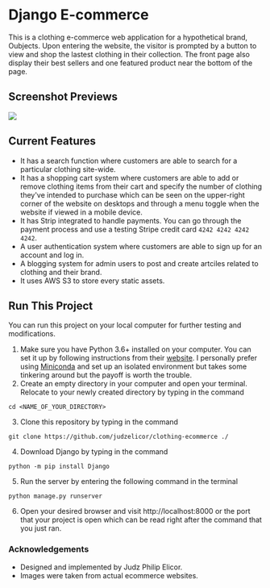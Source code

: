 # Django E-commerce
This is a clothing e-commerce web application for a hypothetical brand, Oubjects. Upon entering the website, the visitor is prompted by a button to 
view and shop the lastest clothing in their collection. The front page also display their best sellers and one featured product near the bottom of the
page.

## Screenshot Previews
<img src="https://gate-of-babylon.s3.ca-central-1.amazonaws.com/oubjects-ecommerce/Screen+Shot+2022-09-28+at+11.29.53+AM.png" />

## Current Features
- It has a search function where customers are able to search for a particular clothing site-wide.
- It has a shopping cart system where customers are able to add or remove clothing items from their cart and specify the number of clothing 
they've intended to purchase which can be seen on the upper-right corner of the website on desktops and through a menu toggle when the website if viewed in a mobile device.
- It has Strip integrated to handle payments. You can go through the payment process and use a testing Stripe credit card `4242 4242 4242 4242`.
- A user authentication system where customers are able to sign up for an account and log in.
- A blogging system for admin users to post and create artciles related to clothing and their brand.
- It uses AWS S3 to store every static assets.

## Run This Project
You can run this project on your local computer for further testing and modifications.
1. Make sure you have Python 3.6+ installed on your computer. You can set it up by following instructions from their [website](https://www.python.org). I
personally prefer using [Miniconda](https://docs.conda.io/en/latest/miniconda.html) and set up an isolated environment but takes some tinkering around but
the payoff is worth the trouble.
2. Create an empty directory in your computer and open your terminal. Relocate to your newly created directory by typing in the command
```
cd <NAME_OF_YOUR_DIRECTORY>
```
3. Clone this repository by typing in the command
```
git clone https://github.com/judzelicor/clothing-ecommerce ./
```
4. Download Django by typing in the command
```
python -m pip install Django
```
5. Run the server by entering the following command in the terminal
```
python manage.py runserver
```
6. Open your desired browser and visit http://localhost:8000 or the port that your project is open which can be read right after the command that you just
ran.

### Acknowledgements
- Designed and implemented by Judz Philip Elicor.
- Images were taken from actual ecommerce websites.
